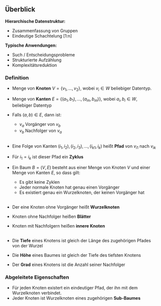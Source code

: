 

## Überblick
**Hierarchische Datenstruktur:**
- Zusammenfassung von Gruppen
- Eindeutige Schachtelung [1:n]

**Typische Anwendungen:**
- Such / Entscheidungsprobleme
- Strukturierte Aufzählung
- Komplexitätsreduktion


### Definition
- Menge von **Knoten** $V = \{ v_1, \ldots, v_2 \}$, wobei $v_i \in W$ beliebiger Datentyp.
- Menge von **Kanten** $E = \{(a_1,b_1), \ldots ,(a_m,b_m) \}$, wobei $a_i,b_i \in W$, beliebiger Datentyp
- Falls $(a,b) \in E$, dann ist:
  - $v_a$ Vorgänger von $v_b$
  - $v_b$ Nachfolger von $v_a$
<br><br>

- Eine Folge von Kanten $(i_1,i_2),(i_2,i_3), \ldots , (i_{k1}, i_k)$ heißt **Pfad** von $v_{i1}$ nach $v_{ik}$
- Für $i_1 = i_k$ ist dieser Pfad ein **Zyklus**
- Ein Baum $B = (V,E)$ besteht aus einer Menge von Knoten $V$ und einer Menge von Kanten $E$, so dass gilt:
  - Es gibt keine Zyklen
  - Jeder normale Knoten hat genau einen Vorgänger
  - Es existiert genau ein Wurzelknoten, der keinen Vorgänger hat
<br><br>

- Der eine Knoten ohne Vorgänger heißt **Wurzelknoten**
- Knoten ohne Nachfolger heißen **Blätter**
- Knoten mit Nachfolgern heißen **innere Knoten**
<br><br>

- Die **Tiefe** eines Knotens ist gleich der Länge des zugehörigen Pfades von der Wurzel
- Die **Höhe** eines Baumes ist gleich der Tiefe des tiefsten Knotens
- Der **Grad** eines Knotens ist die Anzahl seiner Nachfolger


### Abgeleitete Eigenschaften
- Für jeden Knoten existert ein eindeutiger Pfad, der ihn mit dem Wurzelknoten verbindet. 
- Jeder Knoten ist Wurzelknoten eines zugehörigen **Sub-Baumes**
